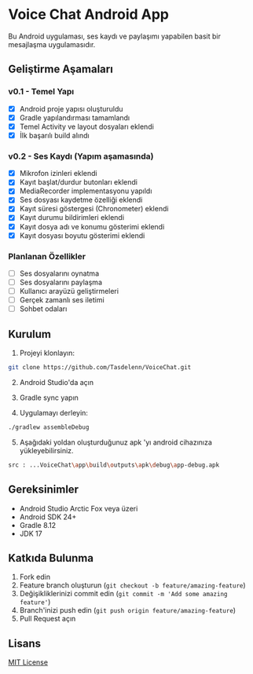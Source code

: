 # Voice Chat Android App

Bu Android uygulaması, ses kaydı ve paylaşımı yapabilen basit bir mesajlaşma uygulamasıdır.

## Geliştirme Aşamaları

### v0.1 - Temel Yapı
- [x] Android proje yapısı oluşturuldu
- [x] Gradle yapılandırması tamamlandı
- [x] Temel Activity ve layout dosyaları eklendi
- [x] İlk başarılı build alındı

### v0.2 - Ses Kaydı (Yapım aşamasında)
- [x] Mikrofon izinleri eklendi
- [x] Kayıt başlat/durdur butonları eklendi
- [x] MediaRecorder implementasyonu yapıldı
- [x] Ses dosyası kaydetme özelliği eklendi
- [x] Kayıt süresi göstergesi (Chronometer) eklendi
- [x] Kayıt durumu bildirimleri eklendi
- [x] Kayıt dosya adı ve konumu gösterimi eklendi
- [x] Kayıt dosyası boyutu gösterimi eklendi

### Planlanan Özellikler
- [ ] Ses dosyalarını oynatma
- [ ] Ses dosyalarını paylaşma
- [ ] Kullanıcı arayüzü geliştirmeleri
- [ ] Gerçek zamanlı ses iletimi
- [ ] Sohbet odaları

## Kurulum

1. Projeyi klonlayın:
```bash
git clone https://github.com/Tasdelenn/VoiceChat.git
```

2. Android Studio'da açın

3. Gradle sync yapın

4. Uygulamayı derleyin:
```bash
./gradlew assembleDebug
```

5. Aşağıdaki yoldan oluşturduğunuz apk 'yı android cihazınıza yükleyebilirsiniz.
```bash
src : ...VoiceChat\app\build\outputs\apk\debug\app-debug.apk
```

## Gereksinimler

- Android Studio Arctic Fox veya üzeri
- Android SDK 24+
- Gradle 8.12
- JDK 17

## Katkıda Bulunma

1. Fork edin
2. Feature branch oluşturun (`git checkout -b feature/amazing-feature`)
3. Değişikliklerinizi commit edin (`git commit -m 'Add some amazing feature'`)
4. Branch'inizi push edin (`git push origin feature/amazing-feature`)
5. Pull Request açın

## Lisans

[MIT License](LICENSE)
